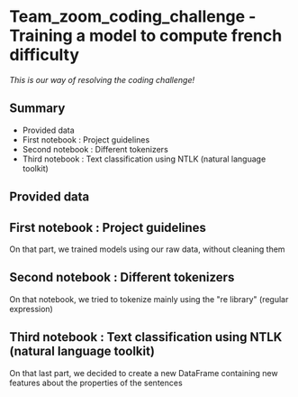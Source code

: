 # Team_zoom_coding_challenge - Training a model to compute french difficulty
*This is our way of resolving the coding challenge!*
## Summary
* Provided data
* First notebook : Project guidelines
* Second notebook : Different tokenizers
* Third notebook : Text classification using NTLK (natural language toolkit)

## Provided data
## First notebook : Project guidelines
On that part, we trained models using our raw data, without cleaning them
## Second notebook : Different tokenizers
On that notebook, we tried to tokenize mainly using the "re library" (regular expression)
## Third notebook : Text classification using NTLK (natural language toolkit)
On that last part, we decided to create a new DataFrame containing new features about the properties of the sentences


